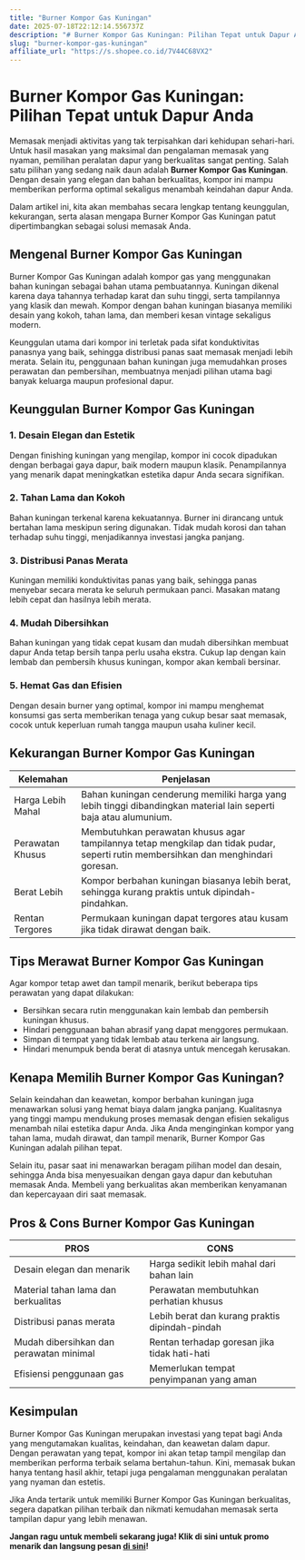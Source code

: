 ```yaml
---
title: "Burner Kompor Gas Kuningan"
date: 2025-07-18T22:12:14.556737Z
description: "# Burner Kompor Gas Kuningan: Pilihan Tepat untuk Dapur Anda..."
slug: "burner-kompor-gas-kuningan"
affiliate_url: "https://s.shopee.co.id/7V44C68VX2"
---
```

# Burner Kompor Gas Kuningan: Pilihan Tepat untuk Dapur Anda

Memasak menjadi aktivitas yang tak terpisahkan dari kehidupan sehari-hari. Untuk hasil masakan yang maksimal dan pengalaman memasak yang nyaman, pemilihan peralatan dapur yang berkualitas sangat penting. Salah satu pilihan yang sedang naik daun adalah **Burner Kompor Gas Kuningan**. Dengan desain yang elegan dan bahan berkualitas, kompor ini mampu memberikan performa optimal sekaligus menambah keindahan dapur Anda.

Dalam artikel ini, kita akan membahas secara lengkap tentang keunggulan, kekurangan, serta alasan mengapa Burner Kompor Gas Kuningan patut dipertimbangkan sebagai solusi memasak Anda.

## Mengenal Burner Kompor Gas Kuningan

Burner Kompor Gas Kuningan adalah kompor gas yang menggunakan bahan kuningan sebagai bahan utama pembuatannya. Kuningan dikenal karena daya tahannya terhadap karat dan suhu tinggi, serta tampilannya yang klasik dan mewah. Kompor dengan bahan kuningan biasanya memiliki desain yang kokoh, tahan lama, dan memberi kesan vintage sekaligus modern.

Keunggulan utama dari kompor ini terletak pada sifat konduktivitas panasnya yang baik, sehingga distribusi panas saat memasak menjadi lebih merata. Selain itu, penggunaan bahan kuningan juga memudahkan proses perawatan dan pembersihan, membuatnya menjadi pilihan utama bagi banyak keluarga maupun profesional dapur.

## Keunggulan Burner Kompor Gas Kuningan

### 1. Desain Elegan dan Estetik
Dengan finishing kuningan yang mengilap, kompor ini cocok dipadukan dengan berbagai gaya dapur, baik modern maupun klasik. Penampilannya yang menarik dapat meningkatkan estetika dapur Anda secara signifikan.

### 2. Tahan Lama dan Kokoh
Bahan kuningan terkenal karena kekuatannya. Burner ini dirancang untuk bertahan lama meskipun sering digunakan. Tidak mudah korosi dan tahan terhadap suhu tinggi, menjadikannya investasi jangka panjang.

### 3. Distribusi Panas Merata
Kuningan memiliki konduktivitas panas yang baik, sehingga panas menyebar secara merata ke seluruh permukaan panci. Masakan matang lebih cepat dan hasilnya lebih merata.

### 4. Mudah Dibersihkan
Bahan kuningan yang tidak cepat kusam dan mudah dibersihkan membuat dapur Anda tetap bersih tanpa perlu usaha ekstra. Cukup lap dengan kain lembab dan pembersih khusus kuningan, kompor akan kembali bersinar.

### 5. Hemat Gas dan Efisien
Dengan desain burner yang optimal, kompor ini mampu menghemat konsumsi gas serta memberikan tenaga yang cukup besar saat memasak, cocok untuk keperluan rumah tangga maupun usaha kuliner kecil.

## Kekurangan Burner Kompor Gas Kuningan

| Kelemahan | Penjelasan |
| --------- | ---------- |
| Harga Lebih Mahal | Bahan kuningan cenderung memiliki harga yang lebih tinggi dibandingkan material lain seperti baja atau alumunium. |
| Perawatan Khusus | Membutuhkan perawatan khusus agar tampilannya tetap mengkilap dan tidak pudar, seperti rutin membersihkan dan menghindari goresan. |
| Berat Lebih | Kompor berbahan kuningan biasanya lebih berat, sehingga kurang praktis untuk dipindah-pindahkan. |
| Rentan Tergores | Permukaan kuningan dapat tergores atau kusam jika tidak dirawat dengan baik. |

## Tips Merawat Burner Kompor Gas Kuningan

Agar kompor tetap awet dan tampil menarik, berikut beberapa tips perawatan yang dapat dilakukan:

- Bersihkan secara rutin menggunakan kain lembab dan pembersih kuningan khusus.
- Hindari penggunaan bahan abrasif yang dapat menggores permukaan.
- Simpan di tempat yang tidak lembab atau terkena air langsung.
- Hindari menumpuk benda berat di atasnya untuk mencegah kerusakan.

## Kenapa Memilih Burner Kompor Gas Kuningan?

Selain keindahan dan keawetan, kompor berbahan kuningan juga menawarkan solusi yang hemat biaya dalam jangka panjang. Kualitasnya yang tinggi mampu mendukung proses memasak dengan efisien sekaligus menambah nilai estetika dapur Anda. Jika Anda menginginkan kompor yang tahan lama, mudah dirawat, dan tampil menarik, Burner Kompor Gas Kuningan adalah pilihan tepat.

Selain itu, pasar saat ini menawarkan beragam pilihan model dan desain, sehingga Anda bisa menyesuaikan dengan gaya dapur dan kebutuhan memasak Anda. Membeli yang berkualitas akan memberikan kenyamanan dan kepercayaan diri saat memasak.

## Pros & Cons Burner Kompor Gas Kuningan

| **PROS** | **CONS** |
| --- | --- |
| Desain elegan dan menarik | Harga sedikit lebih mahal dari bahan lain |
| Material tahan lama dan berkualitas | Perawatan membutuhkan perhatian khusus |
| Distribusi panas merata | Lebih berat dan kurang praktis dipindah-pindah |
| Mudah dibersihkan dan perawatan minimal | Rentan terhadap goresan jika tidak hati-hati |
| Efisiensi penggunaan gas | Memerlukan tempat penyimpanan yang aman |

## Kesimpulan

Burner Kompor Gas Kuningan merupakan investasi yang tepat bagi Anda yang mengutamakan kualitas, keindahan, dan keawetan dalam dapur. Dengan perawatan yang tepat, kompor ini akan tetap tampil mengilap dan memberikan performa terbaik selama bertahun-tahun. Kini, memasak bukan hanya tentang hasil akhir, tetapi juga pengalaman menggunakan peralatan yang nyaman dan estetis.

Jika Anda tertarik untuk memiliki Burner Kompor Gas Kuningan berkualitas, segera dapatkan pilihan terbaik dan nikmati kemudahan memasak serta tampilan dapur yang lebih menawan.

**Jangan ragu untuk membeli sekarang juga! Klik di sini untuk promo menarik dan langsung pesan [di sini](https://s.shopee.co.id/7V44C68VX2)!**